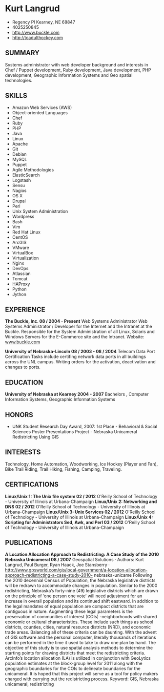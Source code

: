 # Kurt Langrud
* Regency Pl Kearney, NE 68847
* 4025250845
* http://www.buckle.com
* http://tcadulthockey.com

## SUMMARY
Systems administrator with web developer background and interests in Chef / Puppet
development, Ruby development, Java development, PHP development, Geographic
Information Systems and Geo spatial technologies.

## SKILLS
* Amazon Web Services (AWS)
* Object-oriented Languages
* Chef
* Ruby
* PHP
* Java
* Linux
* Apache
* Git
* Debian
* MySQL
* Puppet
* Agile Methodologies
* ElasticSearch
* Logstash
* Sensu
* Nagios
* OS X
* Drupal
* Perl
* Unix System Administration
* Wordpress
* Bash
* Vim
* Red Hat Linux
* CentOS
* ArcGIS
* VMware
* VirtualBox
* Virtualization
* Nginx
* DevOps
* Atlassian
* Tomcat
* HAProxy
* Python
* Jython

## EXPERIENCE
**The Buckle, Inc. 08 / 2004 - Present**
Web Systems Administrator
Web Systems Administrator / Developer for the Internet and the Intranet at the Buckle.
Responsible for the System Administration of all Linux, Solaris and Windows Servers for the
E-Commerce site and the Intranet. Website: www.buckle.com

**University of Nebraska–Lincoln 08 / 2003 - 08 / 2004**
Telecom Data Port Certification
Tasks include certifing network data ports in all buildings across the UNL campus. Writing
orders for the activation, deactivation and changes to ports.

## EDUCATION
**University of Nebraska at Kearney 2004 - 2007**
Bachelors , Computer Information Systems, Geographic Information Systems

## HONORS
* UNK Student Research Day Award, 2007: 1st Place - Behavioral & Social Sciences Poster Presentations Project - Nebraska Unicameral Redistricting Using GIS

## INTERESTS
Technology, Home Automation, Woodworking, Ice Hockey (Player and Fan), Bike Trail
Riding, Trail Hiking, Fishing, Camping, Traveling.

## CERTIFICATIONS
**Linux/Unix 1: The Unix file system 02 / 2012**
O'Reilly School of Technology - University of Illinois at Urbana-Champaign
**Linux/Unix 2: Networking and DNS 02 / 2012**
O'Reilly School of Technology - University of Illinois at Urbana-Champaign
**Linux/Unix 3: Unix Services 02 / 2012**
O'Reilly School of Technology - University of Illinois at Urbana-Champaign
**Linux/Unix 4: Scripting for Administrators Sed, Awk, and Perl 03 / 2012**
O'Reilly School of Technology - University of Illinois at Urbana-Champaign

## PUBLICATIONS
**A Location Allocation Approach to Redistricting: A Case Study of the 2010 Nebraska Unicameral 08 / 2007**
Geospatial Solutions · Authors: Kurt Langrud, Paul Burger, Ryan Haack, Joe Stansberry ·
http://www.gpsworld.com/gis/local-government/a-location-allocation-approach-redistricting-a-case-study-2010-
nebraska-unicame
Following the 2010 decennial Census of Population, the Nebraska legislative districts will be
redrawn to accommodate changes in population. Similar to the 2000 redistricting,
Nebraska’s forty-nine (49) legislative districts which are drawn on the principle of ‘one
person one vote’ will need adjustment for an increase in overall population and its continued
shift eastward. In addition to the legal mandates of equal population are compact districts
that are contiguous in nature. Augmenting these legal parameters is the preservation of
communities of interest (COIs) -neighborhoods with shared economic or cultural
characteristics. These include such things as school districts, counties, cities, natural resource
districts (NRD), and economic trade areas. Balancing all of these criteria can be daunting. With the advent of GIS software and the personal computer, literally thousands of iterations
can be performed in the time it used to take to draw one plan by hand. The objective of this
study is to use spatial analysis methods to determine the starting points for drawing districts
that meet the redistricting criteria. ArcInfo’s location allocation (LA) is utilized in
conjunction with GeoLytics population estimates at the block-group level for 2011 along
with the geographic boundaries for the COIs to delineate boundaries for the unicameral. It is
hoped that this project will serve as a tool for policy makers charged with carrying out the
redistricting process. Keyword: GIS, Nebraska unicameral, redistricting
